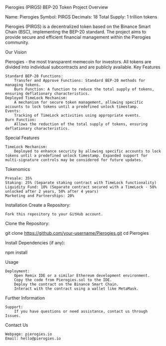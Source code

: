 Pierogies (PIRGS) BEP-20 Token
Project Overview

Name: Pierogies
Symbol: PIRGS
Decimals: 18
Total Supply: 1 trillion tokens

Pierogies (PIRGS) is a decentralized token based on the Binance Smart Chain (BSC), implementing the BEP-20 standard. The project aims to provide secure and efficient financial management within the Pierogies community.

Our Vision

Pierogies - the most transparent memecoin for investors. All tokens are divided into individual subcontracts and are publicly available.
Key Features

    Standard BEP-20 Functions:
        Transfer and Approve Functions: Standard BEP-20 methods for managing tokens.
        Burn Function: A function to reduce the total supply of tokens, ensuring deflationary characteristics.
    Deployed TimeLock Mechanism:
        A mechanism for secure token management, allowing specific accounts to lock tokens until a predefined unlock timestamp.
    Events:
        Tracking of TimeLock activities using appropriate events.
    Burn Function:
        Allows the reduction of the total supply of tokens, ensuring deflationary characteristics.

Special Features

    TimeLock Mechanism:
        Deployed to enhance security by allowing specific accounts to lock tokens until a predefined unlock timestamp. Expanded support for multi-signature controls may be considered for future updates.

Tokenomics

    Presale: 35%
    Staking: 25% (Separate staking contract with TimeLock functionality)
    Liquidity Fund: 10% (Separate contract secured with a TimeLock - 50% unlocked after 2 years, 50% after 4 years)
    Marketing and Partnerships: 20%

Installation
Create a Repository:

    Fork this repository to your GitHub account.

Clone the Repository:

git clone https://github.com/your-username/Pierogies.git
cd Pierogies

Install Dependencies (if any):

npm install

Usage

    Deployment:
        Open Remix IDE or a similar Ethereum development environment.
        Copy the code from Pierogies.sol to the IDE.
        Deploy the contract on the Binance Smart Chain.
        Interact with the contract using a wallet like MetaMask.

Further Information

    Support:
        If you have questions or need assistance, contact us through Issues.

Contact Us

    Webpage: pierogies.io
    Email: hello@pierogies.io
